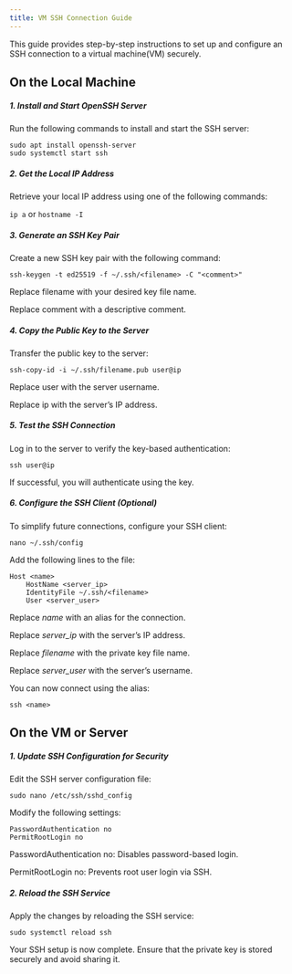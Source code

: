 ```yaml
---
title: VM SSH Connection Guide
---
```



This guide provides step-by-step instructions to set up and configure an SSH connection to a virtual machine(VM) securely.

## On the Local Machine

##### 1. Install and Start OpenSSH Server

Run the following commands to install and start the SSH server:

```
sudo apt install openssh-server
sudo systemctl start ssh
```

##### 2. Get the Local IP Address

Retrieve your local IP address using one of the following commands:

```` ip a ```` or ```` hostname -I ````


##### 3. Generate an SSH Key Pair

Create a new SSH key pair with the following command:

```
ssh-keygen -t ed25519 -f ~/.ssh/<filename> -C "<comment>"
```

Replace filename with your desired key file name.

Replace comment with a descriptive comment.


##### 4. Copy the Public Key to the Server

Transfer the public key to the server:

```
ssh-copy-id -i ~/.ssh/filename.pub user@ip
```

Replace user with the server username.

Replace ip with the server’s IP address.

##### 5. Test the SSH Connection

Log in to the server to verify the key-based authentication:

```
ssh user@ip
```

If successful, you will authenticate using the key.

##### 6. Configure the SSH Client (Optional)

To simplify future connections, configure your SSH client:

```
nano ~/.ssh/config
```

Add the following lines to the file:

```
Host <name>
    HostName <server_ip>
    IdentityFile ~/.ssh/<filename>
    User <server_user>
```
Replace *name* with an alias for the connection.

Replace *server_ip* with the server’s IP address.

Replace *filename* with the private key file name.

Replace *server_user* with the server’s username.

You can now connect using the alias:

```
ssh <name>
```

## On the VM or Server

##### 1. Update SSH Configuration for Security

Edit the SSH server configuration file:

```
sudo nano /etc/ssh/sshd_config
```

Modify the following settings:

```
PasswordAuthentication no
PermitRootLogin no
```

PasswordAuthentication no: Disables password-based login.

PermitRootLogin no: Prevents root user login via SSH.

##### 2. Reload the SSH Service

Apply the changes by reloading the SSH service:

```
sudo systemctl reload ssh
```

Your SSH setup is now complete. Ensure that the private key is stored securely and avoid sharing it.


